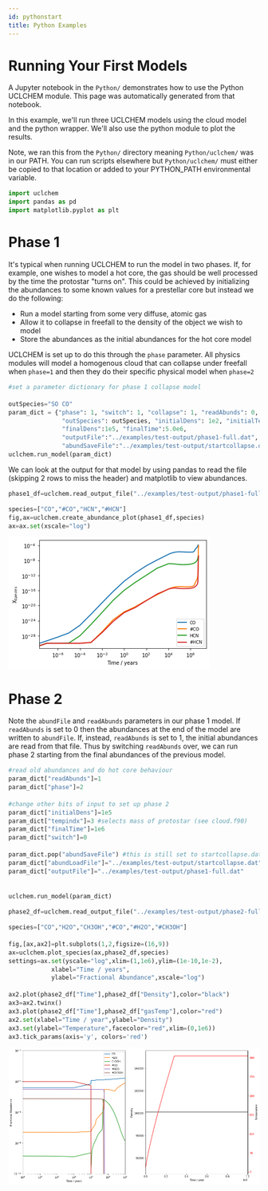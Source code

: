```yaml
---
id: pythonstart
title: Python Examples
---
```


# Running Your First Models

A Jupyter notebook in the `Python/` demonstrates how to use the Python UCLCHEM module. This page was automatically generated from that notebook.

In this example, we'll run three UCLCHEM models using the cloud model and the python wrapper. We'll also use the python module to plot the results.

Note, we ran this from the `Python/` directory meaning `Python/uclchem/` was in our PATH. You can run scripts elsewhere but `Python/uclchem/` must either be copied to that location or added to your PYTHON_PATH environmental variable.


```python
import uclchem
import pandas as pd
import matplotlib.pyplot as plt
```

# Phase 1

It's typical when running UCLCHEM to run the model in two phases. If, for example, one wishes to model a hot core, the gas should be well processed by the time the protostar "turns on". This could be achieved by initializing the abundances to some known values for a prestellar core but instead we do the following:

- Run a model starting from some very diffuse, atomic gas
- Allow it to collapse in freefall to the density of the object we wish to model
- Store the abundances as the initial abundances for the hot core model

UCLCHEM is set up to do this through the ```phase``` parameter. All physics modules will model a homogenous cloud that can collapse under freefall when ```phase=1``` and then they do their specific physical model when ```phase=2```


```python
#set a parameter dictionary for phase 1 collapse model

outSpecies="SO CO"
param_dict = {"phase": 1, "switch": 1, "collapse": 1, "readAbunds": 0, "writeStep": 1,
               "outSpecies": outSpecies, "initialDens": 1e2, "initialTemp":10.0,
               "finalDens":1e5, "finalTime":5.0e6,
               "outputFile":"../examples/test-output/phase1-full.dat",
               "abundSaveFile":"../examples/test-output/startcollapse.dat"}
uclchem.run_model(param_dict)

```

We can look at the output for that model by using pandas to read the file (skipping 2 rows to miss the header) and matplotlib to view abundances.


```python
phase1_df=uclchem.read_output_file("../examples/test-output/phase1-full.dat")
```


```python
species=["CO","#CO","HCN","#HCN"]
fig,ax=uclchem.create_abundance_plot(phase1_df,species)
ax=ax.set(xscale="log")
```


    
![png](/img/first_models_6_0.png)
    


# Phase 2

Note the ```abundFile``` and ```readAbunds``` parameters in our phase 1 model. If ```readAbunds``` is set to 0 then the abundances at the end of the model are written to ```abundFile```. If, instead, ```readAbunds``` is set to 1, the initial abundances are read from that file. Thus by switching ```readAbunds``` over, we can run phase 2 starting from the final abundances of the previous model.


```python
#read old abundances and do hot core behaviour
param_dict["readAbunds"]=1
param_dict["phase"]=2

#change other bits of input to set up phase 2
param_dict["initialDens"]=1e5
param_dict["tempindx"]=3 #selects mass of protostar (see cloud.f90)
param_dict["finalTime"]=1e6
param_dict["switch"]=0

param_dict.pop("abundSaveFile") #this is still set to startcollapse.dat from phase 1 so remove it or change it.
param_dict["abundLoadFile"]="../examples/test-output/startcollapse.dat"
param_dict["outputFile"]="../examples/test-output/phase1-full.dat"


uclchem.run_model(param_dict)
```


```python
phase2_df=uclchem.read_output_file("../examples/test-output/phase2-full.dat")
```




```python
species=["CO","H2O","CH3OH","#CO","#H2O","#CH3OH"]

fig,[ax,ax2]=plt.subplots(1,2,figsize=(16,9))
ax=uclchem.plot_species(ax,phase2_df,species)
settings=ax.set(yscale="log",xlim=(1,1e6),ylim=(1e-10,1e-2),
            xlabel="Time / years", 
            ylabel="Fractional Abundance",xscale="log")

ax2.plot(phase2_df["Time"],phase2_df["Density"],color="black")
ax3=ax2.twinx()
ax3.plot(phase2_df["Time"],phase2_df["gasTemp"],color="red")
ax2.set(xlabel="Time / year",ylabel="Density")
ax3.set(ylabel="Temperature",facecolor="red",xlim=(0,1e6))
ax3.tick_params(axis='y', colors='red')
```


    
![png](/img/first_models_10_0.png)
    

